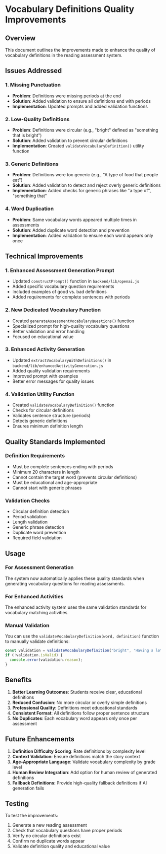 # Vocabulary Definitions Quality Improvements

## Overview
This document outlines the improvements made to enhance the quality of vocabulary definitions in the reading assessment system.

## Issues Addressed

### 1. Missing Punctuation
- **Problem**: Definitions were missing periods at the end
- **Solution**: Added validation to ensure all definitions end with periods
- **Implementation**: Updated prompts and added validation functions

### 2. Low-Quality Definitions
- **Problem**: Definitions were circular (e.g., "bright" defined as "something that is bright")
- **Solution**: Added validation to prevent circular definitions
- **Implementation**: Created `validateVocabularyDefinition()` utility function

### 3. Generic Definitions
- **Problem**: Definitions were too generic (e.g., "A type of food that people eat")
- **Solution**: Added validation to detect and reject overly generic definitions
- **Implementation**: Added checks for generic phrases like "a type of", "something that"

### 4. Word Duplication
- **Problem**: Same vocabulary words appeared multiple times in assessments
- **Solution**: Added duplicate word detection and prevention
- **Implementation**: Added validation to ensure each word appears only once

## Technical Improvements

### 1. Enhanced Assessment Generation Prompt
- Updated `constructPrompt()` function in `backend/lib/openai.js`
- Added specific vocabulary question requirements
- Included examples of good vs. bad definitions
- Added requirements for complete sentences with periods

### 2. New Dedicated Vocabulary Function
- Created `generateAssessmentVocabularyQuestions()` function
- Specialized prompt for high-quality vocabulary questions
- Better validation and error handling
- Focused on educational value

### 3. Enhanced Activity Generation
- Updated `extractVocabularyWithDefinitions()` in `backend/lib/enhancedActivityGeneration.js`
- Added quality validation requirements
- Improved prompt with examples
- Better error messages for quality issues

### 4. Validation Utility Function
- Created `validateVocabularyDefinition()` function
- Checks for circular definitions
- Validates sentence structure (periods)
- Detects generic definitions
- Ensures minimum definition length

## Quality Standards Implemented

### Definition Requirements
- Must be complete sentences ending with periods
- Minimum 20 characters in length
- Cannot contain the target word (prevents circular definitions)
- Must be educational and age-appropriate
- Cannot start with generic phrases

### Validation Checks
- Circular definition detection
- Period validation
- Length validation
- Generic phrase detection
- Duplicate word prevention
- Required field validation

## Usage

### For Assessment Generation
The system now automatically applies these quality standards when generating vocabulary questions for reading assessments.

### For Enhanced Activities
The enhanced activity system uses the same validation standards for vocabulary matching activities.

### Manual Validation
You can use the `validateVocabularyDefinition(word, definition)` function to manually validate definitions:

```javascript
const validation = validateVocabularyDefinition("bright", "Having a lot of light or being very colorful and cheerful.");
if (!validation.isValid) {
  console.error(validation.reason);
}
```

## Benefits

1. **Better Learning Outcomes**: Students receive clear, educational definitions
2. **Reduced Confusion**: No more circular or overly simple definitions
3. **Professional Quality**: Definitions meet educational standards
4. **Consistent Format**: All definitions follow proper sentence structure
5. **No Duplicates**: Each vocabulary word appears only once per assessment

## Future Enhancements

1. **Definition Difficulty Scoring**: Rate definitions by complexity level
2. **Context Validation**: Ensure definitions match the story context
3. **Age-Appropriate Language**: Validate vocabulary complexity by grade level
4. **Human Review Integration**: Add option for human review of generated definitions
5. **Fallback Definitions**: Provide high-quality fallback definitions if AI generation fails

## Testing

To test the improvements:
1. Generate a new reading assessment
2. Check that vocabulary questions have proper periods
3. Verify no circular definitions exist
4. Confirm no duplicate words appear
5. Validate definition quality and educational value
